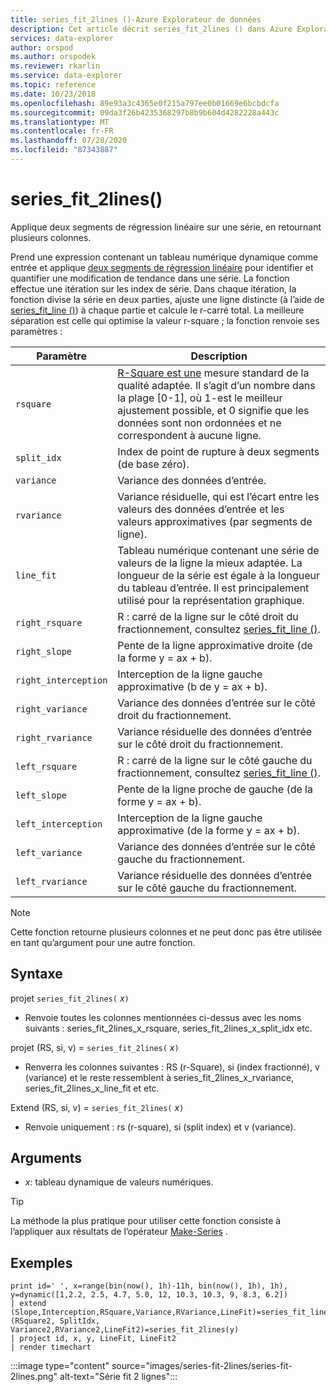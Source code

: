 ```yaml
---
title: series_fit_2lines ()-Azure Explorateur de données
description: Cet article décrit series_fit_2lines () dans Azure Explorateur de données.
services: data-explorer
author: orspod
ms.author: orspodek
ms.reviewer: rkarlin
ms.service: data-explorer
ms.topic: reference
ms.date: 10/23/2018
ms.openlocfilehash: 89e93a3c4365e0f215a797ee0b01669e6bcbdcfa
ms.sourcegitcommit: 09da3f26b4235368297b8b9b604d4282228a443c
ms.translationtype: MT
ms.contentlocale: fr-FR
ms.lasthandoff: 07/28/2020
ms.locfileid: "87343887"
---
```

# <a name="series_fit_2lines"></a>series_fit_2lines()

Applique deux segments de régression linéaire sur une série, en retournant plusieurs colonnes.  

Prend une expression contenant un tableau numérique dynamique comme entrée et applique [deux segments de régression linéaire](https://en.wikipedia.org/wiki/Segmented_regression) pour identifier et quantifier une modification de tendance dans une série. La fonction effectue une itération sur les index de série. Dans chaque itération, la fonction divise la série en deux parties, ajuste une ligne distincte (à l’aide de [series_fit_line ()](series-fit-linefunction.md)) à chaque partie et calcule le r-carré total. La meilleure séparation est celle qui optimise la valeur r-square ; la fonction renvoie ses paramètres :


|Paramètre  |Description  |
|---------|---------|
|`rsquare`     | [R-Square est une](https://en.wikipedia.org/wiki/Coefficient_of_determination) mesure standard de la qualité adaptée. Il s’agit d’un nombre dans la plage [0-1], où 1-est le meilleur ajustement possible, et 0 signifie que les données sont non ordonnées et ne correspondent à aucune ligne.        |
|`split_idx`     |   Index de point de rupture à deux segments (de base zéro).      |
|`variance`     | Variance des données d’entrée.        |
|`rvariance`     | Variance résiduelle, qui est l’écart entre les valeurs des données d’entrée et les valeurs approximatives (par segments de ligne).        |
|`line_fit`     | Tableau numérique contenant une série de valeurs de la ligne la mieux adaptée. La longueur de la série est égale à la longueur du tableau d’entrée. Il est principalement utilisé pour la représentation graphique.        |
|`right_rsquare`     | R : carré de la ligne sur le côté droit du fractionnement, consultez [series_fit_line ()](series-fit-linefunction.md).        |
|`right_slope`     | Pente de la ligne approximative droite (de la forme y = ax + b).         |
|`right_interception`     |  Interception de la ligne gauche approximative (b de y = ax + b).       |
|`right_variance`    | Variance des données d’entrée sur le côté droit du fractionnement.        |
|`right_rvariance`     | Variance résiduelle des données d’entrée sur le côté droit du fractionnement.        |
|`left_rsquare`     | R : carré de la ligne sur le côté gauche du fractionnement, consultez [series_fit_line ()](series-fit-linefunction.md).        |
|`left_slope`    | Pente de la ligne proche de gauche (de la forme y = ax + b).        |
|`left_interception`     |   Interception de la ligne gauche approximative (de la forme y = ax + b).      |
|`left_variance`     | Variance des données d’entrée sur le côté gauche du fractionnement.        |
|`left_rvariance`     | Variance résiduelle des données d’entrée sur le côté gauche du fractionnement.        |


> [!Note]
> Cette fonction retourne plusieurs colonnes et ne peut donc pas être utilisée en tant qu’argument pour une autre fonction.

## <a name="syntax"></a>Syntaxe

projet `series_fit_2lines(` *x*`)`
* Renvoie toutes les colonnes mentionnées ci-dessus avec les noms suivants : series_fit_2lines_x_rsquare, series_fit_2lines_x_split_idx etc.

projet (RS, si, v) = `series_fit_2lines(` *x*`)`
* Renverra les colonnes suivantes : RS (r-Square), si (index fractionné), v (variance) et le reste ressemblent à series_fit_2lines_x_rvariance, series_fit_2lines_x_line_fit et etc.

Extend (RS, si, v) = `series_fit_2lines(` *x*`)`
* Renvoie uniquement : rs (r-square), si (split index) et v (variance).
  
## <a name="arguments"></a>Arguments

* *x*: tableau dynamique de valeurs numériques.  

> [!TIP]
> La méthode la plus pratique pour utiliser cette fonction consiste à l’appliquer aux résultats de l’opérateur [Make-Series](make-seriesoperator.md) .

## <a name="examples"></a>Exemples

<!-- csl: https://help.kusto.windows.net:443/Samples -->
```kusto
print id=' ', x=range(bin(now(), 1h)-11h, bin(now(), 1h), 1h), y=dynamic([1,2.2, 2.5, 4.7, 5.0, 12, 10.3, 10.3, 9, 8.3, 6.2])
| extend (Slope,Interception,RSquare,Variance,RVariance,LineFit)=series_fit_line(y), (RSquare2, SplitIdx, Variance2,RVariance2,LineFit2)=series_fit_2lines(y)
| project id, x, y, LineFit, LineFit2
| render timechart
```

:::image type="content" source="images/series-fit-2lines/series-fit-2lines.png" alt-text="Série fit 2 lignes":::
